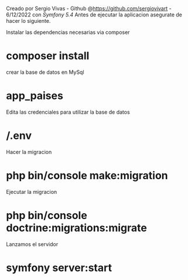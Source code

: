 Creado por Sergio Vivas - Github @https://github.com/sergiovivart - 6/12/2022 con *Symfony 5.4*
Antes de ejecutar la aplicacion asegurate de hacer lo siguiente.

Instalar las dependencias necesarias via composer
# composer install

crear la base de datos en MySql
# app_paises

Edita las credenciales para utilizar la base de datos
# /.env

Hacer la migracion
# php bin/console make:migration

Ejecutar la migracion
# php bin/console doctrine:migrations:migrate

Lanzamos el servidor
# symfony server:start